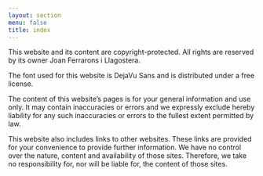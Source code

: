 ```yaml
---
layout: section
menu: false
title: index
---
```

This website and its content are copyright-protected. All rights are reserved by its owner Joan Ferrarons i Llagostera.

The font used for this website is DejaVu Sans and is distributed under a free license.

The content of this website’s pages is for your general information and use only. It may contain inaccuracies or errors and we expressly exclude hereby liability for any such inaccuracies or errors to the fullest extent permitted by law.

This website also includes links to other websites. These links are provided for your convenience to provide further information. We have no control over the nature, content and availability of those sites. Therefore, we take no responsibility for, nor will be liable for, the content of those sites.